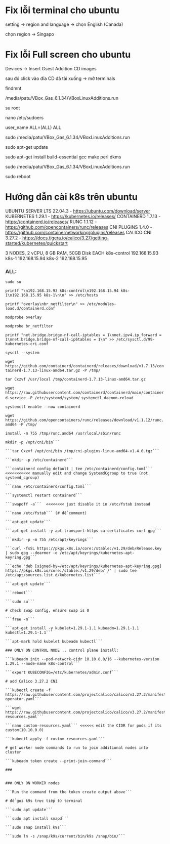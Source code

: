 # Fix lỗi terminal cho ubuntu
setting -> region and language -> chọn English (Canada)

chọn region -> Singapo
# Fix lỗi Full screen cho ubuntu
Devices -> Insert Gsest Addition CD images

sau đó click vào đĩa CD đã tải xuống -> mở terminals

findmnt

/media/patu/VBox_Gas_6.1.34/VBoxLinuxAdditions.run

su root 

nano /etc/sudoers

user_name ALL=(ALL)  ALL

sudo /media/patu/VBox_Gas_6.1.34/VBoxLinuxAdditions.run

sudo apt-get update

sudo apt-get install build-essential gcc make perl dkms

sudo /media/patu/VBox_Gas_6.1.34/VBoxLinuxAdditions.run

sudo reboot
# Hướng dẫn cài k8s trên ubuntu

 UBUNTU SERVER LTS 22.04.3 - https://ubuntu.com/download/server
KUBERNETES 1.29.1         - https://kubernetes.io/releases/
CONTAINERD 1.7.13         - https://containerd.io/releases/
RUNC 1.1.12               - https://github.com/opencontainers/runc/releases
CNI PLUGINS 1.4.0         - https://github.com/containernetworking/plugins/releases
CALICO CNI 3.27.2         - https://docs.tigera.io/calico/3.27/getting-started/kubernetes/quickstart

3 NODES, 2 vCPU, 8 GB RAM, 50GB Disk EACH
k8s-control   192.168.15.93
k8s-1         192.168.15.94
k8s-2         192.168.15.95


### ALL: 

```sudo su```

```printf "\n192.168.15.93 k8s-control\n192.168.15.94 k8s-1\n192.168.15.95 k8s-1\n\n" >> /etc/hosts```

```printf "overlay\nbr_netfilter\n" >> /etc/modules-load.d/containerd.conf```

```modprobe overlay```

```modprobe br_netfilter```

```printf "net.bridge.bridge-nf-call-iptables = 1\nnet.ipv4.ip_forward = 1\nnet.bridge.bridge-nf-call-ip6tables = 1\n" >> /etc/sysctl.d/99-kubernetes-cri.conf```

```sysctl --system```

```wget https://github.com/containerd/containerd/releases/download/v1.7.13/containerd-1.7.13-linux-amd64.tar.gz -P /tmp/```

```tar Cxzvf /usr/local /tmp/containerd-1.7.13-linux-amd64.tar.gz```

```wget https://raw.githubusercontent.com/containerd/containerd/main/containerd.service -P /etc/systemd/system/```
```systemctl daemon-reload```

```systemctl enable --now containerd```

```wget https://github.com/opencontainers/runc/releases/download/v1.1.12/runc.amd64 -P /tmp/```

```install -m 755 /tmp/runc.amd64 /usr/local/sbin/runc```

```wget https://github.com/containernetworking/plugins/releases/download/v1.4.0/cni-plugins-linux-amd64-v1.4.0.tgz -P /tmp/
mkdir -p /opt/cni/bin```

```tar Cxzvf /opt/cni/bin /tmp/cni-plugins-linux-amd64-v1.4.0.tgz```

```mkdir -p /etc/containerd```

```containerd config default | tee /etc/containerd/config.toml```   <<<<<<<<<<< manually edit and change SystemdCgroup to true (not systemd_cgroup)

```nano /etc/containerd/config.toml```

```systemctl restart containerd```

```swapoff -a```  <<<<<<<< just disable it in /etc/fstab instead

```nano /etc/fstab``` (# để comment)

```apt-get update```

```apt-get install -y apt-transport-https ca-certificates curl gpg```

```mkdir -p -m 755 /etc/apt/keyrings```

```curl -fsSL https://pkgs.k8s.io/core:/stable:/v1.29/deb/Release.key | sudo gpg --dearmor -o /etc/apt/keyrings/kubernetes-apt-keyring.gpg```

```echo 'deb [signed-by=/etc/apt/keyrings/kubernetes-apt-keyring.gpg] https://pkgs.k8s.io/core:/stable:/v1.29/deb/ /' | sudo tee /etc/apt/sources.list.d/kubernetes.list```

```apt-get update```

```reboot```

```sudo su```

# check swap config, ensure swap is 0

```free -m```

```apt-get install -y kubelet=1.29.1-1.1 kubeadm=1.29.1-1.1 kubectl=1.29.1-1.1```

```apt-mark hold kubelet kubeadm kubectl```

### ONLY ON CONTROL NODE .. control plane install:

```kubeadm init --pod-network-cidr 10.10.0.0/16 --kubernetes-version 1.29.1 --node-name k8s-control```

```export KUBECONFIG=/etc/kubernetes/admin.conf```

# add Calico 3.27.2 CNI 

```kubectl create -f https://raw.githubusercontent.com/projectcalico/calico/v3.27.2/manifests/tigera-operator.yaml```

```wget https://raw.githubusercontent.com/projectcalico/calico/v3.27.2/manifests/custom-resources.yaml```

```nano custom-resources.yaml``` <<<<<< edit the CIDR for pods if its custom(10.10.0.0)

```kubectl apply -f custom-resources.yaml```

# get worker node commands to run to join additional nodes into cluster

```kubeadm token create --print-join-command```

###


### ONLY ON WORKER nodes

```Run the command from the token create output above```

# để gọi k9s trực tiếp từ terminal

```sudo apt update```

```sudo apt install snapd```

```sudo snap install k9s```

```sudo ln -s /snap/k9s/current/bin/k9s /snap/bin/```
